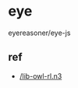 # eye
eyereasoner/eye-js

## ref
- [/lib-owl-rl.n3](https://github.com/eyereasoner/lib-owl/blob/f5a5692/lib-owl-rl.n3)

